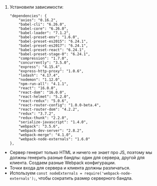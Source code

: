 1. Установили зависимости:

    ```
    "dependencies": {
        "axios": "0.16.2",
        "babel-cli": "6.26.0",
        "babel-core": "6.26.0",
        "babel-loader": "7.1.2",
        "babel-preset-env": "1.6.0",
        "babel-preset-es2015": "6.24.1",
        "babel-preset-es2017": "6.24.1",
        "babel-preset-react": "6.24.1",
        "babel-preset-stage-0": "6.24.1",
        "compression": "1.7.0",
        "concurrently": "3.5.0",
        "express": "4.15.4",
        "express-http-proxy": "1.0.6",
        "lodash": "4.17.4",
        "nodemon": "1.12.0",
        "npm-run-all": "4.1.1",
        "react": "16.0.0",
        "react-dom": "16.0.0",
        "react-helmet": "5.2.0",
        "react-redux": "5.0.6",
        "react-router-config": "1.0.0-beta.4",
        "react-router-dom": "4.2.2",
        "redux": "3.7.2",
        "redux-thunk": "2.2.0",
        "serialize-javascript": "1.4.0",
        "webpack": "3.5.6",
        "webpack-dev-server": "2.8.2",
        "webpack-merge": "4.1.0",
        "webpack-node-externals": "1.6.0"
    },
    ```

- Сервер генерит только HTML и ничего не знает про JS, поэтому мы должны генерить разные бандлы: один для сервера, другой для клиента. Создаем разные Webpack конфигурации.
- Точки входа для сервера и клиента должны различаться.
- Используем `const nodeExternals = require('webpack-node-externals');`, чтобы сократить размер серверного бандла.